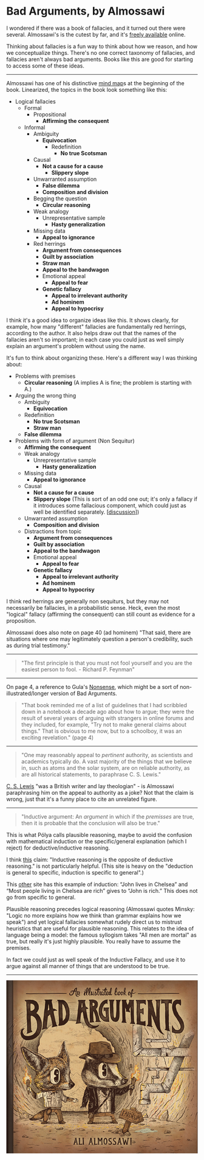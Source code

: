 # Bad Arguments, by Almossawi

I wondered if there was a book of fallacies, and it turned out there
were several. Almossawi's is the cutest by far, and it's
[freely available][] online.

[freely available]: https://bookofbadarguments.com/

Thinking about fallacies is a fun way to think about how we reason,
and how we conceptualize things. There's no one correct taxonomy of
fallacies, and fallacies aren't always bad arguments. Books like this
are good for starting to access some of these ideas.


---

Almossawi has one of his distinctive [mind map][]s at the beginning of
the book. Linearized, the topics in the book look something like this:

[mind map]: https://en.wikipedia.org/wiki/Mind_map

 * Logical fallacies
     * Formal
         * Propositional
             * **Affirming the consequent**
     * Informal
         * Ambiguity
             * **Equivocation**
                 * Redefinition
                     * **No true Scotsman**
         * Causal
             * **Not a cause for a cause**
                 * **Slippery slope**
         * Unwarranted assumption
             * **False dilemma**
             * **Composition and division**
         * Begging the question
             * **Circular reasoning**
         * Weak analogy
             * Unrepresentative sample
                 * **Hasty generalization**
         * Missing data
             * **Appeal to ignorance**
         * Red herrings
             * **Argument from consequences**
             * **Guilt by association**
             * **Straw man**
             * **Appeal to the bandwagon**
             * Emotional appeal
                 * **Appeal to fear**
             * **Genetic fallacy**
                 * **Appeal to irrelevant authority**
                 * **Ad hominem**
                 * **Appeal to hypocrisy**

I think it's a good idea to organize ideas like this. It shows
clearly, for example, how many "different" fallacies are fundamentally
red herrings, according to the author. It also helps draw out that the
names of the fallacies aren't so important; in each case you could
just as well simply explain an argument's problem without using the
name.

It's fun to think about organizing these. Here's a different way I was
thinking about:

 * Problems with premises
     * **Circular reasoning** (A implies A is fine; the problem is
       starting with A.)
 * Arguing the wrong thing
     * Ambiguity
         * **Equivocation**
     * Redefinition
         * **No true Scotsman**
         * **Straw man**
     * **False dilemma**
 * Problems with form of argument (Non Sequitur)
     * **Affirming the consequent**
     * Weak analogy
         * Unrepresentative sample
             * **Hasty generalization**
     * Missing data
         * **Appeal to ignorance**
     * Causal
         * **Not a cause for a cause**
         * **Slippery slope** (This is sort of an odd one out; it's
           only a fallacy if it introduces some fallacious component,
           which could just as well be identified separately.
           [[discussion][]])
     * Unwarranted assumption
         * **Composition and division**
     * Distractions from topic
         * **Argument from consequences**
         * **Guilt by association**
         * **Appeal to the bandwagon**
         * Emotional appeal
             * **Appeal to fear**
         * **Genetic fallacy**
             * **Appeal to irrelevant authority**
             * **Ad hominem**
             * **Appeal to hypocrisy**

[discussion]: http://www.csun.edu/~dgw61315/fallacies.html#Slippery%20slope

I think red herrings are generally non sequiturs, but they may not
necessarily be fallacies, in a probabilistic sense. Heck, even the
most "logical" fallacy (affirming the consequent) can still count as
evidence for a proposition.

Almossawi does also note on page 40 (ad hominem) "That said, there are
situations where one may legitimately question a person's credibility,
such as during trial testimony."


---

> "The first principle is that you must not fool yourself and you are
> the easiest person to fool. - Richard P. Feynman"


---

On page 4, a reference to Gula's [Nonsense][], which might be a sort
of non-illustrated/longer version of Bad Arguments.

[Nonsense]: https://www.amazon.com/Nonsense-Herrings-Sacred-Everyday-Language/dp/1604191252/

> "That book reminded me of a list of guidelines that I had scribbled
> down in a notebook a decade ago about how to argue; they were the
> result of several years of arguing with strangers in online forums
> and they included, for example, "Try not to make general claims
> about things." That is obvious to me now, but to a schoolboy, it was
> an exciting revelation." (page 4)


---

> "One may reasonably appeal to _pertinent_ authority, as scientists
> and academics typically do. A vast majority of the things that we
> believe in, such as atoms and the solar system, are on reliable
> authority, as are all historical statements, to paraphrase C. S.
> Lewis."

[C. S. Lewis][] "was a British writer and lay theologian" - is
Almossawi paraphrasing him on the appeal to authority as a joke? Not
that the claim is wrong, just that it's a funny place to cite an
unrelated figure.

[C. S. Lewis]: https://en.wikipedia.org/wiki/C._S._Lewis


---

> "Inductive argument: An _argument_ in which if the _premisses_ are
> true, then it is probable that the conclusion will also be true."

This is what Pólya calls plausible reasoning, maybe to avoid the
confusion with mathematical induction or the specific/general
explanation (which I reject) for deductive/inductive reasoning.

I think [this][] claim: "Inductive reasoning is the opposite of
deductive reasoning." is not particularly helpful. (This site is heavy
on the "deduction is general to specific, induction is specific to
general".)

[this]: https://www.livescience.com/21569-deduction-vs-induction.html

This [other][] site has this example of induction: “John lives in
Chelsea” and “Most people living in Chelsea are rich” gives to “John
is rich.” This does not go from specific to general.

[other]: https://plato.stanford.edu/entries/abduction/#DedIndAbd

Plausible reasoning precedes logical reasoning (Almossawi quotes
Minsky: "Logic no more explains how we think than grammar explains how
we speak") and yet logical fallacies somewhat rudely direct us to
mistrust heuristics that are useful for plausible reasoning. This
relates to the idea of language being a model: the famous syllogism
takes "All men are mortal" as true, but really it's just highly
plausible. You really have to assume the premises.

In fact we could just as well speak of the Inductive Fallacy, and use
it to argue against all manner of things that are understood to be
true.


---

![cover](cover.jpg)
